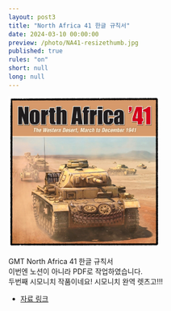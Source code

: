 ```yaml
---
layout: post3
title: "North Africa 41 한글 규칙서"
date: 2024-03-10 00:00:00
preview: /photo/NA41-resizethumb.jpg
published: true
rules: "on"
short: null
long: null
---
```


<img src="/photo/NA41-resizethumb.jpg" width="300">

GMT North Africa 41 한글 규칙서<br>
이번엔 노션이 아니라 PDF로 작업하였습니다.<br>
두번째 시모니치 작품이네요! 시모니치 완역 렛츠고!!!<br>

- [자료 링크](https://drive.google.com/file/d/1Bs4hc4F_E_WverJH_AvXI8xdVcS_UklP/view?usp=sharing)
